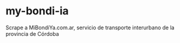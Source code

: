 # my-bondi-ia
Scrape a MiBondiYa.com.ar, servicio de transporte interurbano de la provincia de Córdoba
